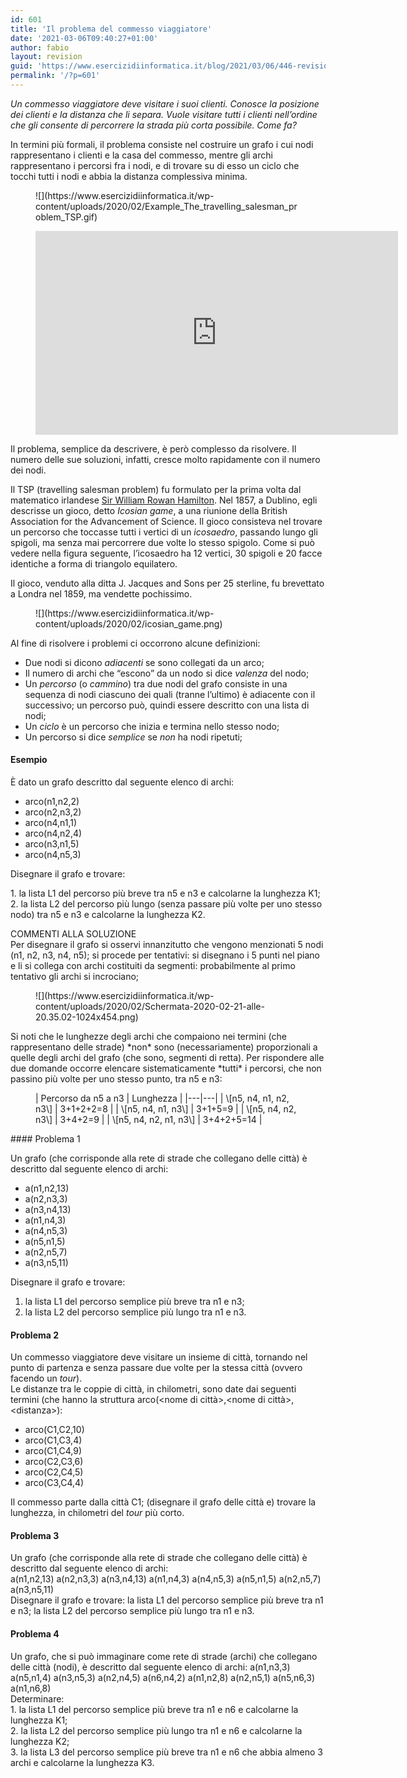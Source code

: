 ```yaml
---
id: 601
title: 'Il problema del commesso viaggiatore'
date: '2021-03-06T09:40:27+01:00'
author: fabio
layout: revision
guid: 'https://www.esercizidiinformatica.it/blog/2021/03/06/446-revision-v1/'
permalink: '/?p=601'
---
```


*Un commesso viaggiatore deve visitare i suoi clienti. Conosce la posizione dei clienti e la distanza che li separa. Vuole visitare tutti i clienti nell’ordine che gli consente di percorrere la strada più corta possibile. Come fa?*

In termini più formali, il problema consiste nel costruire un grafo i cui nodi rappresentano i clienti e la casa del commesso, mentre gli archi rappresentano i percorsi fra i nodi, e di trovare su di esso un ciclo che tocchi tutti i nodi e abbia la distanza complessiva minima.

<figure class="wp-block-image size-large">![](https://www.esercizidiinformatica.it/wp-content/uploads/2020/02/Example_The_travelling_salesman_problem_TSP.gif)</figure><figure class="wp-block-embed-youtube wp-block-embed is-type-video is-provider-youtube wp-embed-aspect-16-9 wp-has-aspect-ratio"><div class="wp-block-embed__wrapper"><iframe allow="accelerometer; autoplay; clipboard-write; encrypted-media; gyroscope; picture-in-picture" allowfullscreen="" frameborder="0" height="326" loading="lazy" src="https://www.youtube.com/embed/9tH9oDTQlCA?feature=oembed" title="Problem solving: il problema del commesso viaggiatore" width="580"></iframe></div></figure>Il problema, semplice da descrivere, è però complesso da risolvere. Il numero delle sue soluzioni, infatti, cresce molto rapidamente con il numero dei nodi.

Il TSP (travelling salesman problem) fu formulato per la prima volta dal matematico irlandese [Sir William Rowan Hamilton](http://www-groups.dcs.st-andrews.ac.uk/~history/Mathematicians/Hamilton.html). Nel 1857, a Dublino, egli descrisse un gioco, detto *Icosian game*, a una riunione della British Association for the Advancement of Science. Il gioco consisteva nel trovare un percorso che toccasse tutti i vertici di un *icosaedro*, passando lungo gli spigoli, ma senza mai percorrere due volte lo stesso spigolo. Come si può vedere nella figura seguente, l’icosaedro ha 12 vertici, 30 spigoli e 20 facce identiche a forma di triangolo equilatero.

Il gioco, venduto alla ditta J. Jacques and Sons per 25 sterline, fu brevettato a Londra nel 1859, ma vendette pochissimo.

<figure class="wp-block-image size-large">![](https://www.esercizidiinformatica.it/wp-content/uploads/2020/02/icosian_game.png)</figure>Al fine di risolvere i problemi ci occorrono alcune definizioni:

- Due nodi si dicono *adiacenti* se sono collegati da un arco;
- Il numero di archi che “escono” da un nodo si dice *valenza* del nodo;
- Un *percorso* (o *cammino*) tra due nodi del grafo consiste in una sequenza di nodi ciascuno dei quali (tranne l’ultimo) è adiacente con il successivo; un percorso può, quindi essere descritto con una lista di nodi;
- Un *ciclo* è un percorso che inizia e termina nello stesso nodo;
- Un percorso si dice *semplice* se *non* ha nodi ripetuti;

#### Esempio

È dato un grafo descritto dal seguente elenco di archi:

- arco(n1,n2,2)
- arco(n2,n3,2)
- arco(n4,n1,1)
- arco(n4,n2,4)
- arco(n3,n1,5)
- arco(n4,n5,3)

Disegnare il grafo e trovare:

1\. la lista L1 del percorso più breve tra n5 e n3 e calcolarne la lunghezza K1;  
 2. la lista L2 del percorso più lungo (senza passare più volte per uno stesso nodo) tra n5 e n3 e calcolarne la lunghezza K2.

COMMENTI ALLA SOLUZIONE  
Per disegnare il grafo si osservi innanzitutto che vengono menzionati 5 nodi (n1, n2, n3, n4, n5); si procede per tentativi: si disegnano i 5 punti nel piano e li si collega con archi costituiti da segmenti: probabilmente al primo tentativo gli archi si incrociano;

<figure class="wp-block-image size-large">![](https://www.esercizidiinformatica.it/wp-content/uploads/2020/02/Schermata-2020-02-21-alle-20.35.02-1024x454.png)</figure>Si noti che le lunghezze degli archi che compaiono nei termini (che rappresentano delle strade) *non* sono (necessariamente) proporzionali a quelle degli archi del grafo (che sono, segmenti di retta).  
Per rispondere alle due domande occorre elencare sistematicamente *tutti* i percorsi, che non passino più volte per uno stesso punto, tra n5 e n3:

<figure class="wp-block-table">| Percorso da n5 a n3 | Lunghezza |
|---|---|
| \[n5, n4, n1, n2, n3\] | 3+1+2+2=8 |
| \[n5, n4, n1, n3\] | 3+1+5=9 |
| \[n5, n4, n2, n3\] | 3+4+2=9 |
| \[n5, n4, n2, n1, n3\] | 3+4+2+5=14 |

</figure>#### Problema 1

Un grafo (che corrisponde alla rete di strade che collegano delle città) è descritto dal seguente elenco di archi:

- a(n1,n2,13)
- a(n2,n3,3)
- a(n3,n4,13)
- a(n1,n4,3)
- a(n4,n5,3)
- a(n5,n1,5)
- a(n2,n5,7)
- a(n3,n5,11)

Disegnare il grafo e trovare:

1. la lista L1 del percorso semplice più breve tra n1 e n3;
2. la lista L2 del percorso semplice più lungo tra n1 e n3.

#### Problema 2

Un commesso viaggiatore deve visitare un insieme di città, tornando nel punto di partenza e senza passare due volte per la stessa città (ovvero facendo un *tour*).  
 Le distanze tra le coppie di città, in chilometri, sono date dai seguenti termini (che hanno la struttura arco(&lt;nome di città&gt;,&lt;nome di città&gt;,&lt;distanza&gt;):

- arco(C1,C2,10)
- arco(C1,C3,4)
- arco(C1,C4,9)
- arco(C2,C3,6)
- arco(C2,C4,5)
- arco(C3,C4,4)

Il commesso parte dalla città C1; (disegnare il grafo delle città e) trovare la lunghezza, in chilometri del *tour* più corto.

#### Problema 3

Un grafo (che corrisponde alla rete di strade che collegano delle città) è descritto dal seguente elenco di archi:   
a(n1,n2,13) a(n2,n3,3) a(n3,n4,13) a(n1,n4,3) a(n4,n5,3) a(n5,n1,5) a(n2,n5,7) a(n3,n5,11)   
Disegnare il grafo e trovare: la lista L1 del percorso semplice più breve tra n1 e n3; la lista L2 del percorso semplice più lungo tra n1 e n3.

#### Problema 4

Un grafo, che si può immaginare come rete di strade (archi) che collegano delle città (nodi), è descritto dal seguente elenco di archi: a(n1,n3,3) a(n5,n1,4) a(n3,n5,3) a(n2,n4,5) a(n6,n4,2) a(n1,n2,8) a(n2,n5,1) a(n5,n6,3) a(n1,n6,8)   
Determinare:  
1\. la lista L1 del percorso semplice più breve tra n1 e n6 e calcolarne la lunghezza K1;   
2\. la lista L2 del percorso semplice più lungo tra n1 e n6 e calcolarne la lunghezza K2;   
3\. la lista L3 del percorso semplice più breve tra n1 e n6 che abbia almeno 3 archi e calcolarne la lunghezza K3.
